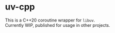 # uv-cpp
This is a C++20 coroutine wrapper for `libuv`.  
Currently WIP, published for usage in other projects.  
